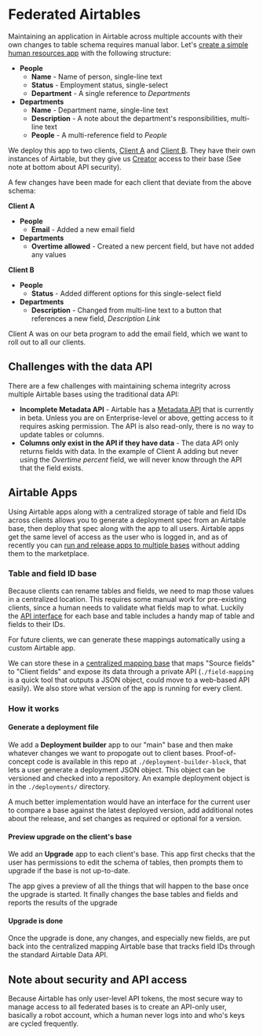 # Federated Airtables

Maintaining an application in Airtable across multiple accounts with their own changes to table schema requires manual labor. Let's [create a simple human resources app](https://airtable.com/shr2EB3RyAgZVhwDJ) with the following structure:

- **People**
  - **Name** - Name of person, single-line text
  - **Status** - Employment status, single-select
  - **Department** - A single reference to _Departments_
- **Departments**
  - **Name** - Department name, single-line text
  - **Description** - A note about the department's responsibilities, multi-line text
  - **People** - A multi-reference field to _People_

We deploy this app to two clients, [Client A](https://airtable.com/shrMgs2iuljRypyMy) and [Client B](https://airtable.com/shrdB1k2OI5zx9Mkt). They have their own instances of Airtable, but they give us [Creator](https://support.airtable.com/hc/en-us/articles/202887099-Permissions-overview) access to their base (See note at bottom about API security).

A few changes have been made for each client that deviate from the above schema:

**Client A**

- **People**
  - **Email** - Added a new email field
- **Departments**
  - **Overtime allowed** - Created a new percent field, but have not added any values

**Client B**

- **People**
  - **Status** - Added different options for this single-select field
- **Departments**
  - **Description** - Changed from multi-line text to a button that references a new field, _Description Link_

Client A was on our beta program to add the email field, which we want to roll out to all our clients.

## Challenges with the data API

There are a few challenges with maintaining schema integrity across multiple Airtable bases using the traditional data API:

- **Incomplete Metadata API** - Airtable has a [Metadata API](https://airtable.com/api/meta) that is currently in beta. Unless you are on Enterprise-level or above, getting access to it requires asking permission. The API is also read-only, there is no way to update tables or columns.
- **Columns only exist in the API if they have data** - The data API only returns fields with data. In the example of Client A adding but never using the _Overtime percent_ field, we will never know through the API that the field exists.

## Airtable Apps

Using Airtable apps along with a centralized storage of table and field IDs across clients allows you to generate a deployment spec from an Airtable base, then deploy that spec along with the app to all users. Airtable apps get the same level of access as the user who is logged in, and as of recently you can [run and release apps to multiple bases](https://www.airtable.com/developers/apps/guides/run-in-multiple-bases) without adding them to the marketplace.

### Table and field ID base

Because clients can rename tables and fields, we need to map those values in a centralized location. This requires some manual work for pre-existing clients, since a human needs to validate what fields map to what. Luckily the [API interface](https://airtable.com/api) for each base and table includes a handy map of table and fields to their IDs.

For future clients, we can generate these mappings automatically using a custom Airtable app.

We can store these in a [centralized mapping base](https://airtable.com/shrP5KnHUNnWJl65T) that maps "Source fields" to "Client fields" and expose its data through a private API (`./field-mapping` is a quick tool that outputs a JSON object, could move to a web-based API easily). We also store what version of the app is running for every client.

### How it works

#### Generate a deployment file

We add a **Deployment builder** app to our "main" base and then make whatever changes we want to propogate out to client bases. Proof-of-concept code is available in this repo at `./deployment-builder-block`, that lets a user generate a deployment JSON object. This object can be versioned and checked into a repository. An example deployment object is in the `./deployments/` directory.

A much better implementation would have an interface for the current user to compare a base against the latest deployed version, add additional notes about the release, and set changes as required or optional for a version.

#### Preview upgrade on the client's base

We add an **Upgrade** app to each client's base. This app first checks that the user has permissions to edit the schema of tables, then prompts them to upgrade if the base is not up-to-date.

The app gives a preview of all the things that will happen to the base once the upgrade is started. It finally changes the base tables and fields and reports the results of the upgrade

#### Upgrade is done

Once the upgrade is done, any changes, and especially new fields, are put back into the centralized mapping Airtable base that tracks field IDs through the standard Airtable Data API.

## Note about security and API access

Because Airtable has only user-level API tokens, the most secure way to manage access to all federated bases is to create an API-only user, basically a robot account, which a human never logs into and who's keys are cycled frequently.
